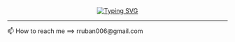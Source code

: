 <div>
   <div align="center"> 
    <a href="https://git.io/typing-svg"> 
       <img src="https://readme-typing-svg.demolab.com?font=Fira+Code&duration=2000&pause=1000&width=435&lines=%F0%9F%91%8B+Hi+there+;I%E2%80%99m+RubanRavikumar" alt="Typing SVG" />
    </a>  
   </div>
   <hr>
   <div> 
     📫 How to reach me ==> <span> rruban006@gmail.com </span>
   </div>
</div>
